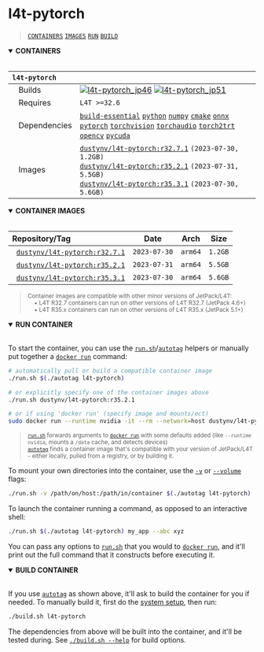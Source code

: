# l4t-pytorch

> [`CONTAINERS`](#user-content-containers) [`IMAGES`](#user-content-images) [`RUN`](#user-content-run) [`BUILD`](#user-content-build)

<details open>
<summary><b><a id="containers">CONTAINERS</a></b></summary>
<br>

| **`l4t-pytorch`** | |
| :-- | :-- |
| &nbsp;&nbsp;&nbsp;Builds | [![`l4t-pytorch_jp46`](https://img.shields.io/github/actions/workflow/status/dusty-nv/jetson-containers/l4t-pytorch_jp46.yml?label=l4t-pytorch:jp46)](https://github.com/dusty-nv/jetson-containers/actions/workflows/l4t-pytorch_jp46.yml) [![`l4t-pytorch_jp51`](https://img.shields.io/github/actions/workflow/status/dusty-nv/jetson-containers/l4t-pytorch_jp51.yml?label=l4t-pytorch:jp51)](https://github.com/dusty-nv/jetson-containers/actions/workflows/l4t-pytorch_jp51.yml) |
| &nbsp;&nbsp;&nbsp;Requires | `L4T >=32.6` |
| &nbsp;&nbsp;&nbsp;Dependencies | [`build-essential`](/packages/build-essential) [`python`](/packages/python) [`numpy`](/packages/numpy) [`cmake`](/packages/cmake/cmake_pip) [`onnx`](/packages/onnx) [`pytorch`](/packages/pytorch) [`torchvision`](/packages/pytorch/torchvision) [`torchaudio`](/packages/pytorch/torchaudio) [`torch2trt`](/packages/pytorch/torch2trt) [`opencv`](/packages/opencv) [`pycuda`](/packages/pycuda) |
| &nbsp;&nbsp;&nbsp;Images | [`dustynv/l4t-pytorch:r32.7.1`](https://hub.docker.com/r/dustynv/l4t-pytorch/tags) `(2023-07-30, 1.2GB)`<br>[`dustynv/l4t-pytorch:r35.2.1`](https://hub.docker.com/r/dustynv/l4t-pytorch/tags) `(2023-07-31, 5.5GB)`<br>[`dustynv/l4t-pytorch:r35.3.1`](https://hub.docker.com/r/dustynv/l4t-pytorch/tags) `(2023-07-30, 5.6GB)` |

</details>

<details open>
<summary><b><a id="images">CONTAINER IMAGES</a></b></summary>
<br>

| Repository/Tag | Date | Arch | Size |
| :-- | :--: | :--: | :--: |
| &nbsp;&nbsp;[`dustynv/l4t-pytorch:r32.7.1`](https://hub.docker.com/r/dustynv/l4t-pytorch/tags) | `2023-07-30` | `arm64` | `1.2GB` |
| &nbsp;&nbsp;[`dustynv/l4t-pytorch:r35.2.1`](https://hub.docker.com/r/dustynv/l4t-pytorch/tags) | `2023-07-31` | `arm64` | `5.5GB` |
| &nbsp;&nbsp;[`dustynv/l4t-pytorch:r35.3.1`](https://hub.docker.com/r/dustynv/l4t-pytorch/tags) | `2023-07-30` | `arm64` | `5.6GB` |

> <sub>Container images are compatible with other minor versions of JetPack/L4T:</sub><br>
> <sub>&nbsp;&nbsp;&nbsp;&nbsp;• L4T R32.7 containers can run on other versions of L4T R32.7 (JetPack 4.6+)</sub><br>
> <sub>&nbsp;&nbsp;&nbsp;&nbsp;• L4T R35.x containers can run on other versions of L4T R35.x (JetPack 5.1+)</sub><br>
</details>

<details open>
<summary><b><a id="run">RUN CONTAINER</a></b></summary>
<br>

To start the container, you can use the [`run.sh`](/docs/run.md)/[`autotag`](/docs/run.md#autotag) helpers or manually put together a [`docker run`](https://docs.docker.com/engine/reference/commandline/run/) command:
```bash
# automatically pull or build a compatible container image
./run.sh $(./autotag l4t-pytorch)

# or explicitly specify one of the container images above
./run.sh dustynv/l4t-pytorch:r35.2.1

# or if using 'docker run' (specify image and mounts/ect)
sudo docker run --runtime nvidia -it --rm --network=host dustynv/l4t-pytorch:r35.2.1
```
> <sup>[`run.sh`](/docs/run.md) forwards arguments to [`docker run`](https://docs.docker.com/engine/reference/commandline/run/) with some defaults added (like `--runtime nvidia`, mounts a `/data` cache, and detects devices)</sup><br>
> <sup>[`autotag`](/docs/run.md#autotag) finds a container image that's compatible with your version of JetPack/L4T - either locally, pulled from a registry, or by building it.</sup>

To mount your own directories into the container, use the [`-v`](https://docs.docker.com/engine/reference/commandline/run/#volume) or [`--volume`](https://docs.docker.com/engine/reference/commandline/run/#volume) flags:
```bash
./run.sh -v /path/on/host:/path/in/container $(./autotag l4t-pytorch)
```
To launch the container running a command, as opposed to an interactive shell:
```bash
./run.sh $(./autotag l4t-pytorch) my_app --abc xyz
```
You can pass any options to [`run.sh`](/docs/run.md) that you would to [`docker run`](https://docs.docker.com/engine/reference/commandline/run/), and it'll print out the full command that it constructs before executing it.
</details>
<details open>
<summary><b><a id="build">BUILD CONTAINER</b></summary>
<br>

If you use [`autotag`](/docs/run.md#autotag) as shown above, it'll ask to build the container for you if needed.  To manually build it, first do the [system setup](/docs/setup.md), then run:
```bash
./build.sh l4t-pytorch
```
The dependencies from above will be built into the container, and it'll be tested during.  See [`./build.sh --help`](/jetson_containers/build.py) for build options.
</details>
